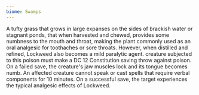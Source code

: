 ```yaml
---
biome: Swamps
---
```

A tufty grass that grows in large expanses on the sides of brackish water or stagnant ponds, that when harvested and chewed, provides some numbness to the mouth and throat, making the plant commonly used as an oral analgesic for toothaches or sore throats. However, when distilled and refined, Lockweed also becomes a mild paralytic agent. creature subjected to this poison must make a DC 12 Constitution saving throw against poison. On a failed save, the creature's jaw muscles lock and its tongue becomes numb. An affected creature cannot speak or cast spells that require verbal components for 10 minutes. On a successful save, the target experiences the typical analgesic effects of Lockweed. 

